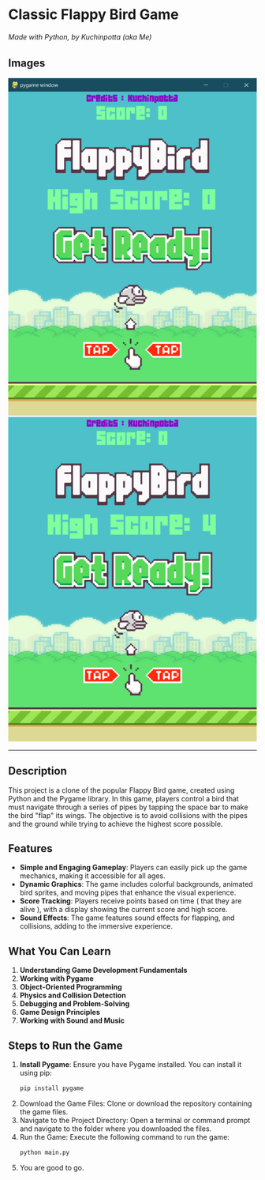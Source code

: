 # Classic Flappy Bird Game
###### Made with Python, by Kuchinpotta (aka Me)
## Images
![No Score](https://github.com/Krunal-Chandan/FlappyBird/blob/main/ss/Pygame-FlappyBird.png)
![With Score](https://github.com/Krunal-Chandan/FlappyBird/blob/main/ss/Pygame-FlappyBird2.png)
***
## Description
This project is a clone of the popular Flappy Bird game, created using Python and the Pygame library. In this game, players control a bird that must navigate through a series of pipes by tapping the space bar to make the bird "flap" its wings. The objective is to avoid collisions with the pipes and the ground while trying to achieve the highest score possible.

## Features
- **Simple and Engaging Gameplay**: Players can easily pick up the game mechanics, making it accessible for all ages.
- **Dynamic Graphics**: The game includes colorful backgrounds, animated bird sprites, and moving pipes that enhance the visual experience.
- **Score Tracking**: Players receive points based on time ( that they are alive ), with a display showing the current score and high score.
- **Sound Effects**: The game features sound effects for flapping, and collisions, adding to the immersive experience.

## What You Can Learn
1. **Understanding Game Development Fundamentals**
2. **Working with Pygame**
3. **Object-Oriented Programming**
4. **Physics and Collision Detection**
5. **Debugging and Problem-Solving**
6. **Game Design Principles**
7. **Working with Sound and Music**

## Steps to Run the Game

1. **Install Pygame**: Ensure you have Pygame installed. You can install it using pip:
   ```bash
   pip install pygame
2. Download the Game Files: Clone or download the repository containing the game files.
3. Navigate to the Project Directory: Open a terminal or command prompt and navigate to the folder where you downloaded the files.
4. Run the Game: Execute the following command to run the game:
    ```bash
    python main.py
5. You are good to go.
